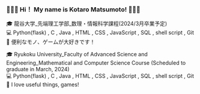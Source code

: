 ### 👋👋👋 Hi！ My name is Kotaro Matsumoto! 👋👋👋

:mortar_board: 龍谷大学_先端理工学部_数理・情報科学課程(2024/3月卒業予定)  
:computer: Python(flask) , C , Java , HTML , CSS , JavaScript , SQL , shell script , Git  
:heartbeat: 便利なモノ、ゲームが大好きです！  

:mortar_board: Ryukoku University_Faculty of Advanced Science and Engineering_Mathematical and Computer Science Course (Scheduled to graduate in March, 2024)  
:computer: Python(flask) , C , Java , HTML , CSS , JavaScript , SQL , shell script , Git  
:heartbeat: I love useful things, games!  
